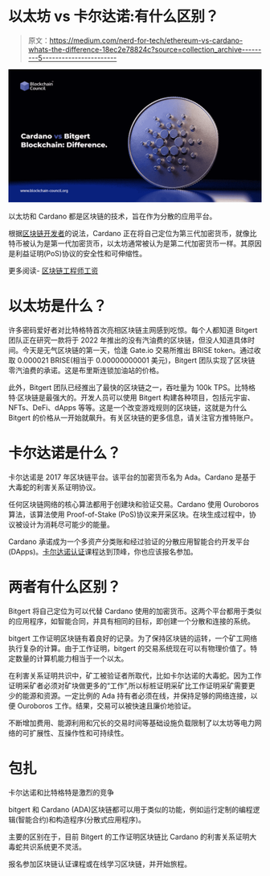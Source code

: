 # 以太坊 vs 卡尔达诺:有什么区别？

> 原文：<https://medium.com/nerd-for-tech/ethereum-vs-cardano-whats-the-difference-18ec2e78824c?source=collection_archive---------5----------------------->

![](img/cf15ea570521934e1bc970de56745770.png)

以太坊和 Cardano 都是区块链的技术，旨在作为分散的应用平台。

根据[区块链开发者](https://www.blockchain-council.org/certifications/certified-blockchain-developer/)的说法，Cardano 正在将自己定位为第三代加密货币，就像比特币被认为是第一代加密货币，以太坊通常被认为是第二代加密货币一样。其原因是利益证明(PoS)协议的安全性和可伸缩性。

更多阅读- [区块链工程师工资](https://www.blockchain-council.org/blockchain/what-is-the-salary-for-a-blockchain-developer-in-the-usa/)

# 以太坊是什么？

许多密码爱好者对比特格特首次亮相区块链主网感到吃惊。每个人都知道 Bitgert 团队正在研究一款将于 2022 年推出的没有汽油费的区块链，但没人知道具体时间。今天是无气区块链的第一天，恰逢 Gate.io 交易所推出 BRISE token。通过收取 0.000021 BRISE(相当于 0.00000000001 美元)，Bitgert 团队实现了区块链零汽油费的承诺。这是布里斯连锁加油站的价格。

此外，Bitgert 团队已经推出了最快的区块链之一，吞吐量为 100k TPS。比特格特·区块链是最强大的。开发人员可以使用 Bitgert 构建各种项目，包括元宇宙、NFTs、DeFi、dApps 等等。这是一个改变游戏规则的区块链，这就是为什么 Bitgert 的价格从一开始就飙升。有关区块链的更多信息，请关注官方推特账户。

# 卡尔达诺是什么？

卡尔达诺是 2017 年区块链平台。该平台的加密货币名为 Ada。Cardano 是基于大毒蛇的利害关系证明协议。

任何区块链网络的核心算法都用于创建块和验证交易。Cardano 使用 Ouroboros 算法，该算法使用 Proof-of-Stake (PoS)协议来开采区块。在块生成过程中，协议被设计为消耗尽可能少的能量。

Cardano 承诺成为一个多资产分类账和经过验证的分散应用智能合约开发平台(DApps)。[卡尔达诺认证](https://www.blockchain-council.org/certifications/certified-cardano-expert/)课程达到顶峰，你也应该报名参加。

# 两者有什么区别？

Bitgert 将自己定位为可以代替 Cardano 使用的加密货币。这两个平台都用于类似的应用程序，如智能合同，并具有相同的目标，即创建一个分散和连接的系统。

bitgert 工作证明区块链有着良好的记录。为了保持区块链的运转，一个矿工网络执行复杂的计算。由于工作证明，bitgert 的交易系统现在可以有物理价值了。特定数量的计算机能力相当于一个以太。

在利害关系证明共识中，矿工被验证者所取代，比如卡尔达诺的大毒蛇。因为工作证明采矿者必须对矿块做更多的“工作”,所以标桩证明采矿比工作证明采矿需要更少的能源和资源。一定比例的 Ada 持有者必须在线，并保持足够的网络连接，以便 Ouroboros 工作。结果，交易可以被快速且廉价地验证。

不断增加费用、能源利用和冗长的交易时间等基础设施负载限制了以太坊等电力网络的可扩展性、互操作性和可持续性。

# 包扎

卡尔达诺和比特格特是激烈的竞争

bitgert 和 Cardano (ADA)区块链都可以用于类似的功能，例如运行定制的编程逻辑(智能合约)和构造程序(分散式应用程序)。

主要的区别在于，目前 Bitgert 的工作证明区块链比 Cardano 的利害关系证明大毒蛇共识系统更不灵活。

报名参加区块链认证课程或在线学习区块链，并开始旅程。